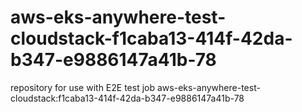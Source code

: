 # aws-eks-anywhere-test-cloudstack-f1caba13-414f-42da-b347-e9886147a41b-78
repository for use with E2E test job aws-eks-anywhere-test-cloudstack:f1caba13-414f-42da-b347-e9886147a41b-78
